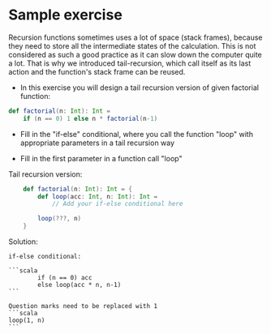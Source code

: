# Sample exercise

Recursion functions sometimes uses a lot of space (stack frames), because they need to store all the intermediate states of the calculation. This is not considered as such a good practice as it can slow down the computer quite a lot. That is why we introduced tail-recursion, which call itself as its last action and the function's stack frame can be reused.

* In this exercise you will design a tail recursion version of given factorial function:

```scala
def factorial(n: Int): Int =
	if (n == 0) 1 else n * factorial(n-1)
```

* Fill in the "if-else" conditional, where you call the function "loop" with appropriate parameters in a tail recursion way

* Fill in the first parameter in a function call "loop"

Tail recursion version:

```scala
	def factorial(n: Int): Int = {
		def loop(acc: Int, n: Int): Int =
			// Add your if-else conditional here

		loop(???, n) 
	}
```


Solution:

	if-else conditional:

	```scala
			if (n == 0) acc
			else loop(acc * n, n-1)
	```

	Question marks need to be replaced with 1
	```scala
	loop(1, n)
	```